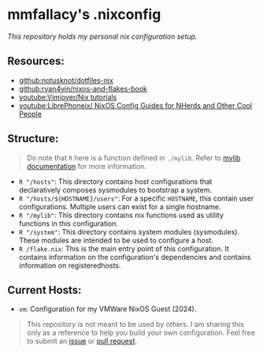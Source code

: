 # mmfallacy's .nixconfig
*This repository holds my personal nix configuration setup.*
## Resources:
- [github:notusknot/dotfiles-nix](https://github.com/notusknot/dotfiles-nix)
- [github:ryan4yin/nixos-and-flakes-book](https://github.com/ryan4yin/nixos-and-flakes-book)
- [youtube:Vimjoyer/Nix tutorials](https://www.youtube.com/playlist?list=PLko9chwSoP-15ZtZxu64k_CuTzXrFpxPE)
- [youtube:LibrePhoneix/ NixOS Config Guides for NHerds and Other Cool People](https://www.youtube.com/playlist?list=PL_WcXIXdDWWpuypAEKzZF2b5PijTluxRG)

## Structure:
> Do note that `R` here is a function defined in `./mylib`. Refer to [mylib documentation](mylib/README.md) for more information.
- `R "/hosts"`: This directory contains host configurations that declaratively composes sysmodules to bootstrap a system.
- `R "/hosts/${HOSTNAME}/users"`: For a specific `HOSTNAME`, this contain user configurations. Multiple users can exist for a single hostname.
- `R "/mylib"`: This directory contains nix functions used as utility functions in this configuration.
- `R "/system"`: This directory contains system modules (sysmodules). These modules are intended to be used to configure a host.
- `R /flake.nix`: This is the main entry point of this configuration. It contains information on the configuration's dependencies and contains information on registeredhosts.

## Current Hosts:
- `vm`: Configuration for my VMWare NixOS Guest (2024).


> This repository is not meant to be used by others. I am sharing this only as a reference to help you build your own configuration. Feel free to submit an [issue](https://github.com/mmfallacy/.nixconfig/issues) or [pull request](https://github.com/mmfallacy/.nixconfig/pulls).

